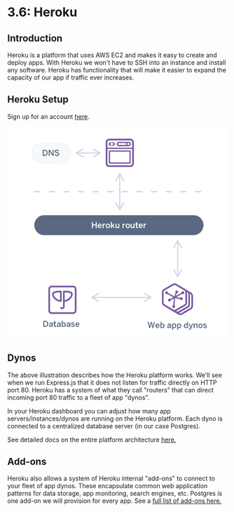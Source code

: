 # 3.6: Heroku

## Introduction

Heroku is a platform that uses AWS EC2 and makes it easy to create and deploy apps. With Heroku we won't have to SSH into an instance and install any software. Heroku has functionality that will make it easier to expand the capacity of our app if traffic ever increases.

## Heroku Setup

Sign up for an account [here](https://www.heroku.com).

![Simplified Heroku Architecture Diagram](../../../.gitbook/assets/heroku-arch-simple.png)

## Dynos

The above illustration describes how the Heroku platform works. We'll see when we run Express.js that it does not listen for traffic directly on HTTP port 80. Heroku has a system of what they call "routers" that can direct incoming port 80 traffic to a fleet of app "dynos".

In your Heroku dashboard you can adjust how many app servers/instances/dynos are running on the Heroku platform. Each dyno is connected to a centralized database server (in our case Postgres).

See detailed docs on the entire platform architecture [here.](https://devcenter.heroku.com/categories/heroku-architecture)

## Add-ons

Heroku also allows a system of Heroku internal "add-ons" to connect to your fleet of app dynos. These encapsulate common web application patterns for data storage, app monitoring, search engines, etc. Postgres is one add-on we will provision for every app. See a [full list of add-ons here.](https://elements.heroku.com/addons)
